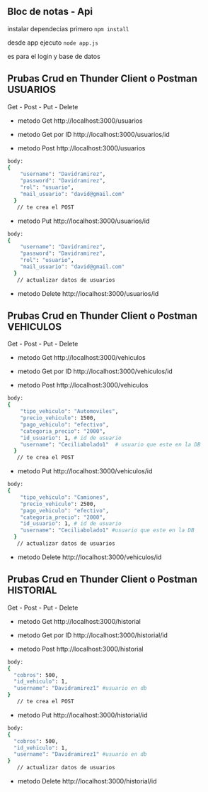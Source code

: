 ## Bloc de notas - Api

instalar dependecias primero
``npm install``

desde app ejecuto 
``node app.js`` 

es para el login y base de datos

## Prubas Crud en Thunder Client o Postman USUARIOS
Get - Post - Put - Delete 

* metodo Get
http://localhost:3000/usuarios

* metodo Get por ID
http://localhost:3000/usuarios/id

* metodo Post
http://localhost:3000/usuarios
```bash 
body:
{
    "username": "Davidramirez",
    "password": "Davidramirez",
    "rol": "usuario",
    "mail_usuario": "david@gmail.com"
  }
   // te crea el POST
```

* metodo Put 
http://localhost:3000/usuarios/id
```bash 
body:
{
    "username": "Davidramirez",
    "password": "Davidramirez",
    "rol": "usuario",
    "mail_usuario": "david@gmail.com"
  }
   // actualizar datos de usuarios
```

* metodo Delete
http://localhost:3000/usuarios/id
  
## Prubas Crud en Thunder Client o Postman VEHICULOS
Get - Post - Put - Delete 

* metodo Get
http://localhost:3000/vehiculos

* metodo Get por ID
http://localhost:3000/vehiculos/id

* metodo Post
http://localhost:3000/vehiculos
```bash 
body:
{
    "tipo_vehiculo": "Automoviles",
    "precio_vehiculo": 1500,
    "pago_vehiculo": "efectivo",
    "categoria_precio": "2000",
    "id_usuario": 1, # id de usuario
    "username": "Ceciliabolado1"  # usuario que este en la DB
  }
   // te crea el POST
```

* metodo Put 
http://localhost:3000/vehiculos/id
```bash 
body:
{
    "tipo_vehiculo": "Camiones",
    "precio_vehiculo": 2500,
    "pago_vehiculo": "efectivo",
    "categoria_precio": "2000",
    "id_usuario": 1, # id de usuario
    "username": "Ceciliabolado1" #usuario que este en la DB
  }
   // actualizar datos de usuarios
```

* metodo Delete
http://localhost:3000/vehiculos/id

## Prubas Crud en Thunder Client o Postman HISTORIAL
Get - Post - Put - Delete 

* metodo Get
http://localhost:3000/historial

* metodo Get por ID
http://localhost:3000/historial/id

* metodo Post
http://localhost:3000/historial
```bash 
body:
{
  "cobros": 500,
  "id_vehiculo": 1,
  "username": "Davidramirez1" #usuario en db
}
   // te crea el POST
```

* metodo Put 
http://localhost:3000/historial/id
```bash 
body:
{
  "cobros": 500,
  "id_vehiculo": 1,
  "username": "Davidramirez1" #usuario en db
}
   // actualizar datos de usuarios
```

* metodo Delete
http://localhost:3000/historial/id